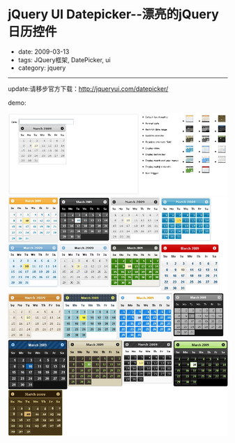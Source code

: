 # jQuery UI Datepicker--漂亮的jQuery日历控件

- date: 2009-03-13
- tags: JQuery框架, DatePicker, ui
- category: jquery

----------------

update:请移步官方下载：http://jqueryui.com/datepicker/

demo:

<img src="/files/img/jquery-ui-datepicker.jpg" alt="漂亮的jQuery日历控件" />

<img src="/files/img/jquery-ui-datepicker2.jpg" alt="漂亮的jQuery日历控件" />